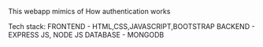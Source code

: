 This webapp mimics of How authentication works

Tech stack:
  FRONTEND - HTML,CSS,JAVASCRIPT,BOOTSTRAP
  BACKEND - EXPRESS JS, NODE JS
  DATABASE - MONGODB
